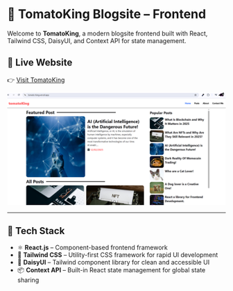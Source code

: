 # 🍅 TomatoKing Blogsite – Frontend

Welcome to **TomatoKing**, a modern blogsite frontend built with React, Tailwind CSS, DaisyUI, and Context API for state management.

## 🔗 Live Website

👉 [Visit TomatoKing](https://tomato-king.vercel.app/)

![TomatoKing Screenshot](https://raw.githubusercontent.com/Nebula-gramm/tomatoKing/refs/heads/main/src/assets/homeScreenshot.png)

---

## 🚀 Tech Stack

- ⚛️ **React.js** – Component-based frontend framework  
- 💨 **Tailwind CSS** – Utility-first CSS framework for rapid UI development  
- 🌼 **DaisyUI** – Tailwind component library for clean and accessible UI  
- 📦 **Context API** – Built-in React state management for global state sharing  

